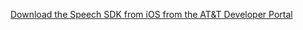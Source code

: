 [Download the Speech SDK from iOS from the AT&T Developer Portal](https://developer.att.com/home/api/ATTSpeechSDK-iOS-1.5.0.zip)
